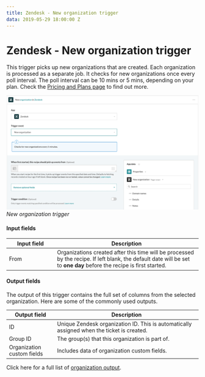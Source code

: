 ```yaml
---
title: Zendesk - New organization trigger
data: 2019-05-29 18:00:00 Z
---
```


# Zendesk - New organization trigger

This trigger picks up new organizations that are created. Each organization is processed as a separate job. It checks for new organizations once every poll interval. The poll interval can be 10 mins or 5 mins, depending on your plan. Check the [Pricing and Plans page](https://www.workato.com/pricing?audience=general) to find out more.

![New organization trigger](/assets/images/connectors/zendesk/new-organization-trigger.png)
*New organization trigger*

#### Input fields

<table class="unchanged rich-diff-level-one">
  <thead>
    <tr>
        <th width='25%'>Input field</th>
        <th>Description</th>
    </tr>
  </thead>
    <tbody>
      <tr>
        <td>From</td>
        <td>
          Organizations created after this time will be processed by the recipe. If left blank, the default date will be set to <b>one day</b> before the recipe is first started.
        </td>
      </tr>
    </tbody>
</table>

#### Output fields

The output of this trigger contains the full set of columns from the selected organization. Here are some of the commonly used outputs.

<table class="unchanged rich-diff-level-one">
  <thead>
    <tr>
        <th width='25%'>Output field</th>
        <th>Description</th>
    </tr>
  </thead>
  <tbody>
    <tr>
      <td>ID</td>
      <td>
        Unique Zendesk organization ID. This is automatically assigned when the ticket is created.
      </td>
    </tr>  
    <tr>
      <td>Group ID</td>
      <td>
        The group(s) that this organization is part of.
      </td>
    </tr>
    <tr>
      <td>Organization custom fields</td>
      <td>
        Includes data of organization custom fields.
      </td>
    </tr>
  </tbody>
</table>

Click here for a full list of [organization output](/connectors/zendesk/organization-fields.md#organization-output-fields).
